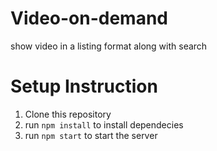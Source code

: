 # Video-on-demand
show video in a listing format along with search

# Setup Instruction
1. Clone this repository
2. run `npm install` to install dependecies
3. run `npm start` to start the server
